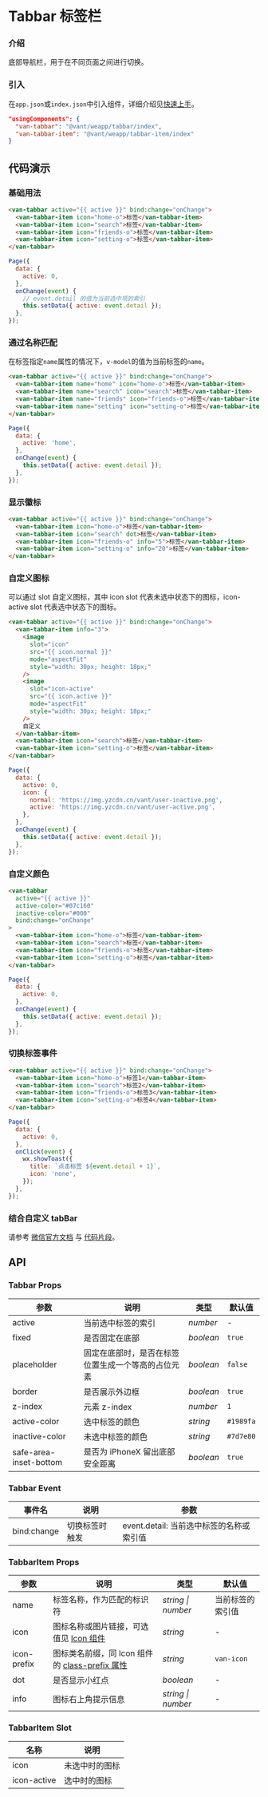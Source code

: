 # Tabbar 标签栏

### 介绍

底部导航栏，用于在不同页面之间进行切换。

### 引入

在`app.json`或`index.json`中引入组件，详细介绍见[快速上手](#/quickstart#yin-ru-zu-jian)。

```json
"usingComponents": {
  "van-tabbar": "@vant/weapp/tabbar/index",
  "van-tabbar-item": "@vant/weapp/tabbar-item/index"
}
```

## 代码演示

### 基础用法

```html
<van-tabbar active="{{ active }}" bind:change="onChange">
  <van-tabbar-item icon="home-o">标签</van-tabbar-item>
  <van-tabbar-item icon="search">标签</van-tabbar-item>
  <van-tabbar-item icon="friends-o">标签</van-tabbar-item>
  <van-tabbar-item icon="setting-o">标签</van-tabbar-item>
</van-tabbar>
```

```javascript
Page({
  data: {
    active: 0,
  },
  onChange(event) {
    // event.detail 的值为当前选中项的索引
    this.setData({ active: event.detail });
  },
});
```

### 通过名称匹配

在标签指定`name`属性的情况下，`v-model`的值为当前标签的`name`。

```html
<van-tabbar active="{{ active }}" bind:change="onChange">
  <van-tabbar-item name="home" icon="home-o">标签</van-tabbar-item>
  <van-tabbar-item name="search" icon="search">标签</van-tabbar-item>
  <van-tabbar-item name="friends" icon="friends-o">标签</van-tabbar-item>
  <van-tabbar-item name="setting" icon="setting-o">标签</van-tabbar-item>
</van-tabbar>
```

```javascript
Page({
  data: {
    active: 'home',
  },
  onChange(event) {
    this.setData({ active: event.detail });
  },
});
```

### 显示徽标

```html
<van-tabbar active="{{ active }}" bind:change="onChange">
  <van-tabbar-item icon="home-o">标签</van-tabbar-item>
  <van-tabbar-item icon="search" dot>标签</van-tabbar-item>
  <van-tabbar-item icon="friends-o" info="5">标签</van-tabbar-item>
  <van-tabbar-item icon="setting-o" info="20">标签</van-tabbar-item>
</van-tabbar>
```

### 自定义图标

可以通过 slot 自定义图标，其中 icon slot 代表未选中状态下的图标，icon-active slot 代表选中状态下的图标。

```html
<van-tabbar active="{{ active }}" bind:change="onChange">
  <van-tabbar-item info="3">
    <image
      slot="icon"
      src="{{ icon.normal }}"
      mode="aspectFit"
      style="width: 30px; height: 18px;"
    />
    <image
      slot="icon-active"
      src="{{ icon.active }}"
      mode="aspectFit"
      style="width: 30px; height: 18px;"
    />
    自定义
  </van-tabbar-item>
  <van-tabbar-item icon="search">标签</van-tabbar-item>
  <van-tabbar-item icon="setting-o">标签</van-tabbar-item>
</van-tabbar>
```

```javascript
Page({
  data: {
    active: 0,
    icon: {
      normal: 'https://img.yzcdn.cn/vant/user-inactive.png',
      active: 'https://img.yzcdn.cn/vant/user-active.png',
    },
  },
  onChange(event) {
    this.setData({ active: event.detail });
  },
});
```

### 自定义颜色

```html
<van-tabbar
  active="{{ active }}"
  active-color="#07c160"
  inactive-color="#000"
  bind:change="onChange"
>
  <van-tabbar-item icon="home-o">标签</van-tabbar-item>
  <van-tabbar-item icon="search">标签</van-tabbar-item>
  <van-tabbar-item icon="friends-o">标签</van-tabbar-item>
  <van-tabbar-item icon="setting-o">标签</van-tabbar-item>
</van-tabbar>
```

```javascript
Page({
  data: {
    active: 0,
  },
  onChange(event) {
    this.setData({ active: event.detail });
  },
});
```

### 切换标签事件

```html
<van-tabbar active="{{ active }}" bind:change="onChange">
  <van-tabbar-item icon="home-o">标签1</van-tabbar-item>
  <van-tabbar-item icon="search">标签2</van-tabbar-item>
  <van-tabbar-item icon="friends-o">标签3</van-tabbar-item>
  <van-tabbar-item icon="setting-o">标签4</van-tabbar-item>
</van-tabbar>
```

```javascript
Page({
  data: {
    active: 0,
  },
  onClick(event) {
    wx.showToast({
      title: `点击标签 ${event.detail + 1}`,
      icon: 'none',
    });
  },
});
```

### 结合自定义 tabBar

请参考 [微信官方文档](https://developers.weixin.qq.com/miniprogram/dev/framework/ability/custom-tabbar.html) 与 [代码片段](https://developers.weixin.qq.com/s/vaXgTsmQ7hnm)。

## API

### Tabbar Props

| 参数                   | 说明                                               | 类型      | 默认值    |
| ---------------------- | -------------------------------------------------- | --------- | ---       |
| active                 | 当前选中标签的索引                                 | _number_  | -         |
| fixed                  | 是否固定在底部                                     | _boolean_ | `true`    |
| placeholder            | 固定在底部时，是否在标签位置生成一个等高的占位元素 | _boolean_ | `false`   |
| border                 | 是否展示外边框                                     | _boolean_ | `true`    |
| z-index                | 元素 z-index                                       | _number_  | `1`       |
| active-color           | 选中标签的颜色                                     | _string_  | `#1989fa` |
| inactive-color         | 未选中标签的颜色                                   | _string_  | `#7d7e80` |
| safe-area-inset-bottom | 是否为 iPhoneX 留出底部安全距离                    | _boolean_ | `true`    |

### Tabbar Event

| 事件名      | 说明           | 参数                                     |
| ----------- | -------------- | ---------------------------------------- |
| bind:change | 切换标签时触发 | event.detail: 当前选中标签的名称或索引值 |

### TabbarItem Props

| 参数        | 说明                                                           | 类型               | 默认值           |
| ----------- | -------------------------------------------------------------- | ------------------ | ---------------- |
| name        | 标签名称，作为匹配的标识符                                     | _string \| number_ | 当前标签的索引值 |
| icon        | 图标名称或图片链接，可选值见 [Icon 组件](#/icon)               | _string_           | -                |
| icon-prefix | 图标类名前缀，同 Icon 组件的 [class-prefix 属性](#/icon#props) | _string_           | `van-icon`       |
| dot         | 是否显示小红点                                                 | _boolean_          | -                |
| info        | 图标右上角提示信息                                             | _string \| number_ | -                |

### TabbarItem Slot

| 名称        | 说明           |
| ----------- | -------------- |
| icon        | 未选中时的图标 |
| icon-active | 选中时的图标   |
